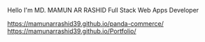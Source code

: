 Hello I'm
MD. MAMUN AR RASHID
Full Stack Web Apps Developer

<!--
**Mamunarrashid39/Mamunarrashid39** is a ✨ _special_ ✨ repository because its `README.md` (this file) appears on your GitHub profile.

Here are some ideas to get you started:

- 🔭 I’m currently working on ...
- 🌱 I’m currently learning ...
- 👯 I’m looking to collaborate on ...
- 🤔 I’m looking for help with ...
- 💬 Ask me about ...
- 📫 How to reach me: ...
- 😄 Pronouns: ...

- ⚡ Fun fact: ...
-->
https://mamunarrashid39.github.io/panda-commerce/
https://mamunarrashid39.github.io/Portfolio/
